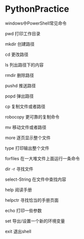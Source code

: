 # PythonPractice

windows中PowerShell常见命令

pwd  打印工作目录

mkdir  创建路径

cd  更改路径

ls  列出路径下的内容

rmdir  删除路径

pushd 推送路径

popd  弹出路径

cp  复制文件或者路径

robocopy  更可靠的复制命令

mv  移动文件或者路径

more  逐页显示整个文件

type  打印输出整个文件

forfiles  在一大堆文件上面运行一条命令

dir -r  寻找文件

select-String  在文件中查找内容

help  阅读手册

helpctr  寻找恰当的手册页面

echo  打印一些参数

set  导出/设置一个新的环境变量

exit  退出shell


